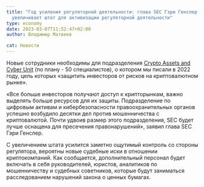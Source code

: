 ```yaml
---
title: "Год усиления регуляторной деятельности: глава SEC Гэри Генслер
  увеличивает штат для активизации регуляторной деятельности"
type: economy
date: 2023-03-07T11:52:47+02:00
author: Владимир Матвеев

cat: Новости
---
```

Новые сотрудники необходимы для подразделения [Crypto Assets and Cyber Unit](https://www.forbes.com/sites/digital-assets/2023/03/06/sec-chair-gary-gensler-is-staffing-up-to-investigate-the-crypto-industry/) (по плану - 50 специалистов), о котором мы писали в 2022 году, цель которых «защитить инвесторов от рисков на криптовалютном рынке». 

 «Все больше инвесторов получают доступ к крипторынкам, важно выделять больше ресурсов для их защиты. Подразделение по цифровым активам и кибербезопасности правоохранительных органов успешно возбудило десятки дел против мошенничества с криптовалютой. Почти удвоив размер этого подразделения, SEC будет лучше оснащена для пресечения правонарушений», заявил глава SEC Гэри Генслер.

С увеличением штата усилится заметно ощутимый контроль со стороны регулятора, вероятны новые судебные иски в отношении криптокомпаний. Как сообщается, дополнительный персонал будет включать в себя руководителей, юристов, аналитиков по мошенничеству и судебных советников, которые будут заниматься расследованием нарушений закона о ценных бумагах.